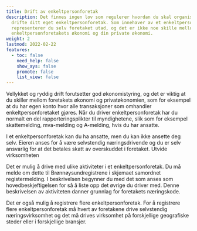 ```yaml
---
title: Drift av enkeltpersonforetak
description: Det finnes ingen lov som regulerer hvordan du skal organisere og
  drifte ditt eget enkeltpersonforetak. Som innehaver av et enkeltpersonforetak
  representerer du selv foretaket utad, og det er ikke noe skille mellom
  enkeltpersonforetakets økonomi og din private økonomi.
weight: 2
lastmod: 2022-02-22
features:
  - toc: false
    need_help: false
    show_ays: false
    promote: false
    list_view: false
---
```


Vellykket og ryddig drift forutsetter god økonomistyring, og det er viktig at du skiller mellom foretakets økonomi og privatøkonomien, som for eksempel at du har egen konto hvor alle transaksjoner som omhandler enkeltpersonforetaket gjøres. Når du driver enkeltpersonforetak har du normalt en del rapporteringsplikter til myndighetene, slik som for eksempel skattemelding, mva-melding og A-melding, hvis du har ansatte.

I et enkeltpersonforetak kan du ha ansatte, men du kan ikke ansette deg selv. Eieren anses for å være selvstendig næringsdrivende og du er selv ansvarlig for at det betales skatt av overskuddet i foretaket.
Utvide virksomheten

Det er mulig å drive med ulike aktiviteter i et enkeltpersonforetak. Du må melde om dette til Brønnøysundregistrene i skjemaet samordnet registermelding. I beskrivelsen begynner du med det som anses som hovedbeskjeftigelsen for så å liste opp det øvrige du driver med. Denne beskrivelsen av aktiviteten danner grunnlag for foretakets næringskode.

Det er også mulig å registrere flere enkeltpersonforetak. For å registrere flere enkeltpersonforetak må hvert av foretakene drive selvstendig næringsvirksomhet og det må drives virksomhet på forskjellige geografiske steder eller i forskjellige bransjer.
